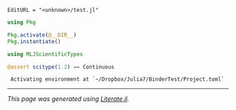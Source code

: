 ```@meta
EditURL = "<unknown>/test.jl"
```

```julia
using Pkg

Pkg.activate(@__DIR__)
Pkg.instantiate()

using MLJScientificTypes

@assert scitype(1.2) == Continuous
```

```
 Activating environment at `~/Dropbox/Julia7/BinderTest/Project.toml`

```

---

*This page was generated using [Literate.jl](https://github.com/fredrikekre/Literate.jl).*

